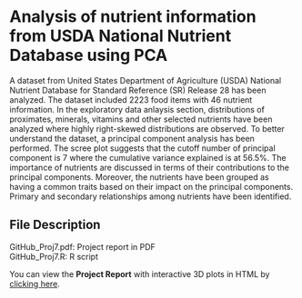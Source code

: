 # Analysis of nutrient information from USDA National Nutrient Database using PCA

A dataset from United States Department of Agriculture (USDA) National Nutrient Database for Standard Reference (SR) Release 28 has been analyzed. The dataset included 2223 food items with 46 nutrient information. In the exploratory data anlaysis section, distributions of proximates, minerals, vitamins and other selected nutrients have been analyzed where highly right-skewed distributions are observed. To better understand the dataset, a principal component analysis has been performed. The scree plot suggests that the cutoff number of principal component is 7 where the cumulative variance explained is at 56.5%. The importance of nutrients are discussed in terms of their contributions to the principal components. Moreover, the nutrients have been grouped as having a common traits based on their impact on the principal components. Primary and secondary relationships among nutrients have been identified.

## File Description
GitHub_Proj7.pdf: Project report in PDF <br>
GitHub_Proj7.R: R script

You can view the **Project Report** with interactive 3D plots in HTML by
[clicking here](http://htmlpreview.github.com/?https://github.com/gapkim/USDA_Nutrient_Database/blob/upload/GitHub_Proj7.html).
